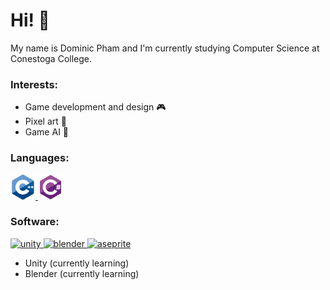 # Hi! 👋
My name is Dominic Pham and I'm currently studying Computer Science at Conestoga College.

### Interests:
* Game development and design :video_game: 
* Pixel art :space_invader:
* Game AI 🤖 

### Languages:
<p align="left"> <a href="https://www.w3schools.com/cpp/" target="_blank" rel="noreferrer"> <img src="https://raw.githubusercontent.com/devicons/devicon/master/icons/cplusplus/cplusplus-original.svg" alt="cplusplus" width="40" height="40"/> </a> <a href="https://www.w3schools.com/cs/" target="_blank" rel="noreferrer"> <img src="https://raw.githubusercontent.com/devicons/devicon/master/icons/csharp/csharp-original.svg" alt="csharp" width="40" height="40"/> </a> </p>

### Software:
<p align="left"> <a href="https://unity.com/" target="_blank" rel="noreferrer"> <img src="https://www.vectorlogo.zone/logos/unity3d/unity3d-icon.svg" alt="unity" width="40" height="40"/> </a><a href="https://www.blender.org/" target="_blank" rel="noreferrer"> <img src="https://download.blender.org/branding/community/blender_community_badge_white.svg" alt="blender" width="40" height="40"/> </a><a href="https://www.aseprite.org/" target="_blank" rel="noreferrer"> <img src="https://user-images.githubusercontent.com/71042283/213842906-fc9be7ec-3569-4cc0-8fcf-1348b31b4341.png" alt="aseprite" width="40" height="40"/> </a> </p>

* Unity (currently learning)
* Blender (currently learning)
